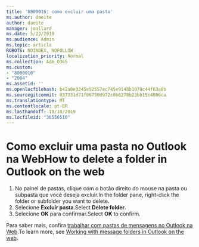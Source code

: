 ```yaml
---
title: '8000016: como excluir uma pasta'
ms.author: daeite
author: daeite
manager: joallard
ms.date: 5/23/2019
ms.audience: Admin
ms.topic: article
ROBOTS: NOINDEX, NOFOLLOW
localization_priority: Normal
ms.collection: Adm_O365
ms.custom:
- "8000016"
- "2004"
ms.assetid: ''
ms.openlocfilehash: b42a0e3245e52557ec745e9148b1078c44f63a8b
ms.sourcegitcommit: 037331d71f06750d972c0b6278b23bb15c4806ca
ms.translationtype: MT
ms.contentlocale: pt-BR
ms.lasthandoff: 10/18/2019
ms.locfileid: "36556510"
---
```

# <a name="how-to-delete-a-folder-in-outlook-on-the-web"></a><span data-ttu-id="bc74b-102">Como excluir uma pasta no Outlook na Web</span><span class="sxs-lookup"><span data-stu-id="bc74b-102">How to delete a folder in Outlook on the web</span></span>

1. <span data-ttu-id="bc74b-103">No painel de pastas, clique com o botão direito do mouse na pasta ou subpasta que você deseja excluir.</span><span class="sxs-lookup"><span data-stu-id="bc74b-103">In the folder pane, right-click the folder or subfolder you want to delete.</span></span>
2. <span data-ttu-id="bc74b-104">Selecione **Excluir pasta**.</span><span class="sxs-lookup"><span data-stu-id="bc74b-104">Select **Delete folder**.</span></span>
3. <span data-ttu-id="bc74b-105">Selecione **OK** para confirmar.</span><span class="sxs-lookup"><span data-stu-id="bc74b-105">Select **OK** to confirm.</span></span>

<span data-ttu-id="bc74b-106">Para saber mais, confira [trabalhar com pastas de mensagens no Outlook na Web](https://support.office.com/article/ae0f10d6-54e7-4f29-acd3-78cdc3fdcb9f).</span><span class="sxs-lookup"><span data-stu-id="bc74b-106">To learn more, see [Working with message folders in Outlook on the web](https://support.office.com/article/ae0f10d6-54e7-4f29-acd3-78cdc3fdcb9f).</span></span>

